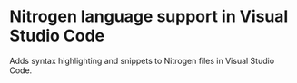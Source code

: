# Nitrogen language support in Visual Studio Code

Adds syntax highlighting and snippets to Nitrogen files in Visual Studio Code.
